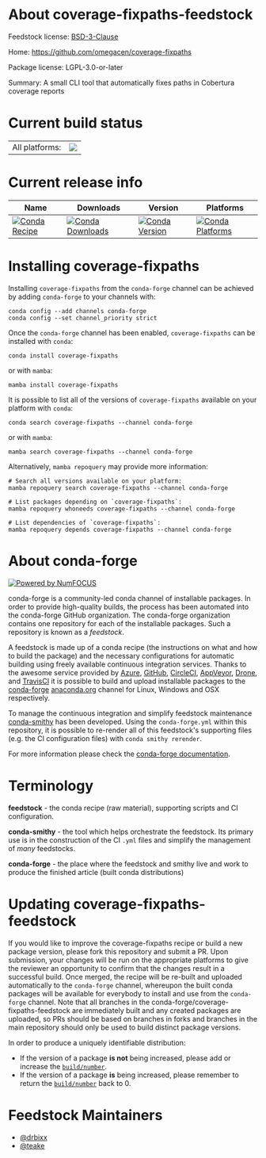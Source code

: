 About coverage-fixpaths-feedstock
=================================

Feedstock license: [BSD-3-Clause](https://github.com/conda-forge/coverage-fixpaths-feedstock/blob/main/LICENSE.txt)

Home: https://github.com/omegacen/coverage-fixpaths

Package license: LGPL-3.0-or-later

Summary: A small CLI tool that automatically fixes paths in Cobertura coverage reports

Current build status
====================


<table><tr><td>All platforms:</td>
    <td>
      <a href="https://dev.azure.com/conda-forge/feedstock-builds/_build/latest?definitionId=9589&branchName=main">
        <img src="https://dev.azure.com/conda-forge/feedstock-builds/_apis/build/status/coverage-fixpaths-feedstock?branchName=main">
      </a>
    </td>
  </tr>
</table>

Current release info
====================

| Name | Downloads | Version | Platforms |
| --- | --- | --- | --- |
| [![Conda Recipe](https://img.shields.io/badge/recipe-coverage--fixpaths-green.svg)](https://anaconda.org/conda-forge/coverage-fixpaths) | [![Conda Downloads](https://img.shields.io/conda/dn/conda-forge/coverage-fixpaths.svg)](https://anaconda.org/conda-forge/coverage-fixpaths) | [![Conda Version](https://img.shields.io/conda/vn/conda-forge/coverage-fixpaths.svg)](https://anaconda.org/conda-forge/coverage-fixpaths) | [![Conda Platforms](https://img.shields.io/conda/pn/conda-forge/coverage-fixpaths.svg)](https://anaconda.org/conda-forge/coverage-fixpaths) |

Installing coverage-fixpaths
============================

Installing `coverage-fixpaths` from the `conda-forge` channel can be achieved by adding `conda-forge` to your channels with:

```
conda config --add channels conda-forge
conda config --set channel_priority strict
```

Once the `conda-forge` channel has been enabled, `coverage-fixpaths` can be installed with `conda`:

```
conda install coverage-fixpaths
```

or with `mamba`:

```
mamba install coverage-fixpaths
```

It is possible to list all of the versions of `coverage-fixpaths` available on your platform with `conda`:

```
conda search coverage-fixpaths --channel conda-forge
```

or with `mamba`:

```
mamba search coverage-fixpaths --channel conda-forge
```

Alternatively, `mamba repoquery` may provide more information:

```
# Search all versions available on your platform:
mamba repoquery search coverage-fixpaths --channel conda-forge

# List packages depending on `coverage-fixpaths`:
mamba repoquery whoneeds coverage-fixpaths --channel conda-forge

# List dependencies of `coverage-fixpaths`:
mamba repoquery depends coverage-fixpaths --channel conda-forge
```


About conda-forge
=================

[![Powered by
NumFOCUS](https://img.shields.io/badge/powered%20by-NumFOCUS-orange.svg?style=flat&colorA=E1523D&colorB=007D8A)](https://numfocus.org)

conda-forge is a community-led conda channel of installable packages.
In order to provide high-quality builds, the process has been automated into the
conda-forge GitHub organization. The conda-forge organization contains one repository
for each of the installable packages. Such a repository is known as a *feedstock*.

A feedstock is made up of a conda recipe (the instructions on what and how to build
the package) and the necessary configurations for automatic building using freely
available continuous integration services. Thanks to the awesome service provided by
[Azure](https://azure.microsoft.com/en-us/services/devops/), [GitHub](https://github.com/),
[CircleCI](https://circleci.com/), [AppVeyor](https://www.appveyor.com/),
[Drone](https://cloud.drone.io/welcome), and [TravisCI](https://travis-ci.com/)
it is possible to build and upload installable packages to the
[conda-forge](https://anaconda.org/conda-forge) [anaconda.org](https://anaconda.org/)
channel for Linux, Windows and OSX respectively.

To manage the continuous integration and simplify feedstock maintenance
[conda-smithy](https://github.com/conda-forge/conda-smithy) has been developed.
Using the ``conda-forge.yml`` within this repository, it is possible to re-render all of
this feedstock's supporting files (e.g. the CI configuration files) with ``conda smithy rerender``.

For more information please check the [conda-forge documentation](https://conda-forge.org/docs/).

Terminology
===========

**feedstock** - the conda recipe (raw material), supporting scripts and CI configuration.

**conda-smithy** - the tool which helps orchestrate the feedstock.
                   Its primary use is in the construction of the CI ``.yml`` files
                   and simplify the management of *many* feedstocks.

**conda-forge** - the place where the feedstock and smithy live and work to
                  produce the finished article (built conda distributions)


Updating coverage-fixpaths-feedstock
====================================

If you would like to improve the coverage-fixpaths recipe or build a new
package version, please fork this repository and submit a PR. Upon submission,
your changes will be run on the appropriate platforms to give the reviewer an
opportunity to confirm that the changes result in a successful build. Once
merged, the recipe will be re-built and uploaded automatically to the
`conda-forge` channel, whereupon the built conda packages will be available for
everybody to install and use from the `conda-forge` channel.
Note that all branches in the conda-forge/coverage-fixpaths-feedstock are
immediately built and any created packages are uploaded, so PRs should be based
on branches in forks and branches in the main repository should only be used to
build distinct package versions.

In order to produce a uniquely identifiable distribution:
 * If the version of a package **is not** being increased, please add or increase
   the [``build/number``](https://docs.conda.io/projects/conda-build/en/latest/resources/define-metadata.html#build-number-and-string).
 * If the version of a package **is** being increased, please remember to return
   the [``build/number``](https://docs.conda.io/projects/conda-build/en/latest/resources/define-metadata.html#build-number-and-string)
   back to 0.

Feedstock Maintainers
=====================

* [@drbixx](https://github.com/drbixx/)
* [@teake](https://github.com/teake/)

